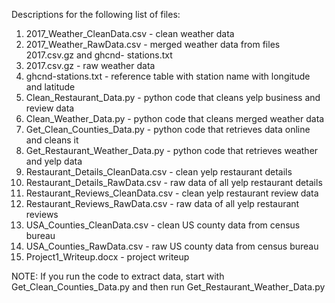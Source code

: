 Descriptions for the following list of files:

1. 2017_Weather_CleanData.csv - clean weather data
2. 2017_Weather_RawData.csv - merged weather data from files 2017.csv.gz and ghcnd-		stations.txt 
3. 2017.csv.gz - raw weather data
4. ghcnd-stations.txt - reference table with station name with longitude and latitude
5. Clean_Restaurant_Data.py - python code that cleans yelp business and review data
6. Clean_Weather_Data.py - python code that cleans merged weather data
7. Get_Clean_Counties_Data.py - python code that retrieves data online and cleans it
8. Get_Restaurant_Weather_Data.py - python code that retrieves weather and yelp data
9. Restaurant_Details_CleanData.csv - clean yelp restaurant details
10. Restaurant_Details_RawData.csv - raw data of all yelp restaurant details	
11. Restaurant_Reviews_CleanData.csv - clean yelp restaurant review data
12. Restaurant_Reviews_RawData.csv - raw data of all yelp restaurant reviews
13. USA_Counties_CleanData.csv - clean US county data from census bureau
14. USA_Counties_RawData.csv - raw US county data from census bureau
15. Project1_Writeup.docx - project writeup

NOTE: If you run the code to extract data, start with Get_Clean_Counties_Data.py and then run Get_Restaurant_Weather_Data.py
